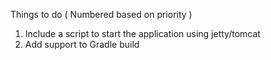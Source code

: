 Things to do ( Numbered based on priority ) 

1. Include a script to start the application using jetty/tomcat
2. Add support to Gradle build
